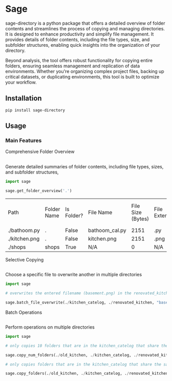 # Sage

sage-directory is a python package that offers a detailed overview of folder contents and streamlines the process of copying and managing directories. It is designed to enhance productivity and simplify file management. It provides details of folder contents, including the file types, size, and subfolder structures, enabling quick insights into the organization of your directory. 

Beyond analysis, the tool offers robust functionality for copying entire folders, ensuring seamless management and replication of data environments. Whether you're organizing complex project files, backing up critical datasets, or duplicating environments, this tool is built to optimize your workflow.

## Installation
```
pip install sage-directory
```

## Usage
### Main Features
Comprehensive Folder Overview
##
Generate detailed summaries of folder contents, including file types, sizes, and subfolder structures, 

```python
import sage

sage.get_folder_overview('.')
```

<table>
    <tr>
        <td>Path</td>
        <td>Folder Name</td>
        <td>Is Folder?</td>
        <td>File Name</td>
        <td>File Size (Bytes)</td>
        <td>File Extensions</td>
        <td>Number of Files in Folder</td>
        <td>Depth</td>
    </tr>
     <tr>
        <td>./bathoom.py</td>
        <td>.</td>
        <td>False</td>
        <td>bathoom_cal.py</td>
        <td>2151</td>
        <td>.py</td>
        <td>0</td>
        <td>0</td>
    </tr>
     <tr>
        <td>./kitchen.png</td>
        <td>.</td>
        <td>False</td>
        <td>kitchen.png</td>
        <td>2151</td>
        <td>.png</td>
        <td>0</td>
        <td>0</td>
    </tr>
     <tr>
        <td>./shops</td>
        <td>shops</td>
        <td>True</td>
        <td>N/A</td>
        <td>0</td>
        <td>N/A</td>
        <td>2</td>
        <td>1</td>
    </tr>
</table>


Selective Copying
##
Choose a specific file to overwrite another in multiple directories

```python
import sage

# overwrites the entered filename (basement.png) in the renovated_kitchen folder with the file in kitchen_catelog folder

sage.batch_file_overwrite(./kitchen_catelog, ./renovated_kitchen, "basement.png")

```


Batch Operations
##
Perform operations on multiple directories

```python
import sage

# only copies 10 folders that are in the kitchen_catelog that share the same folder names as those in the old_kitchen folder in the renovated_kitchen folder

sage.copy_num_folders(./old_kitchen, ./kitchen_catelog, ./renovated_kitchen, 10)

# only copies folders that are in the kitchen_catelog that share the same folder names as those in the old_kitchen folder in the renovated_kitchen folder

sage.copy_folders(./old_kitchen, ./kitchen_catelog, ./renovated_kitchen)

```
